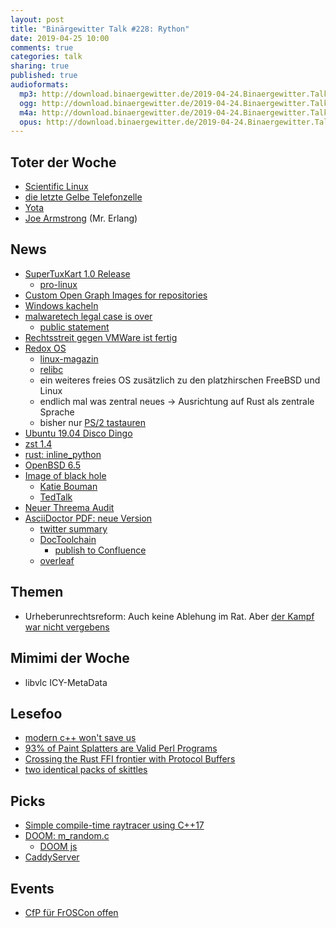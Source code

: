 ```yaml
---
layout: post
title: "Binärgewitter Talk #228: Rython"
date: 2019-04-25 10:00
comments: true
categories: talk
sharing: true
published: true
audioformats:
  mp3: http://download.binaergewitter.de/2019-04-24.Binaergewitter.Talk.228.mp3
  ogg: http://download.binaergewitter.de/2019-04-24.Binaergewitter.Talk.228.ogg
  m4a: http://download.binaergewitter.de/2019-04-24.Binaergewitter.Talk.228.m4a
  opus: http://download.binaergewitter.de/2019-04-24.Binaergewitter.Talk.228.opus
---
```

## Toter der Woche
- [Scientific Linux](https://www.pro-linux.de/news/1/26992/scientific-linux-wird-eingestellt.html)
- [die letzte Gelbe Telefonzelle](https://www.golem.de/news/deutsche-telekom-letzte-gelbe-telefonzelle-deutschlands-ist-abgebaut-1904-140820.html)
- [Yota](https://www.heise.de/newsticker/meldung/Smartphone-Hersteller-Yota-Devices-ist-pleite-4403970.html)
- [Joe Armstrong](https://www.heise.de/newsticker/meldung/Hello-Mike-hello-Robert-goodbye-Joe-Zum-Tode-von-Joe-Armstrong-4404170.html) (Mr. Erlang)

## News
- [SuperTuxKart 1.0 Release](http://blog.supertuxkart.net/2019/04/supertuxkart-10-release.html)
  * [pro-linux](https://www.pro-linux.de/news/1/26991/supertuxkart-10-unterst%C3%BCtzt-netzwerk-multiplayer.html
)
- [Custom Open Graph Images for repositories](https://github.blog/2019-04-17-custom-open-graph-images-for-repositories/)
- [Windows kacheln](https://www.golem.de/news/subdomain-takeover-microsoft-verliert-kontrolle-ueber-windows-kacheln-1904-140709.html)
- [malwaretech legal case is over](https://techcrunch.com/2019/04/19/malwaretech-legal-case-over/)
  * [public statement](https://www.malwaretech.com/public-statement)
- [Rechtsstreit gegen VMWare ist fertig](https://www.heise.de/newsticker/meldung/Linux-Entwickler-Christoph-Hellwig-beendet-Rechtsstreit-gegen-VMWare-4358685.html)
- [Redox OS](https://www.redox-os.org/)
  * [linux-magazin](http://www.linux-magazin.de/news/redox-os-0-5-rust-betriebssystem-mit-neuer-c-bibliothek/)
  * [relibc](https://gitlab.redox-os.org/redox-os/relibc)
  * ein weiteres freies OS zusätzlich zu den platzhirschen FreeBSD und Linux
  * endlich mal was zentral neues -> Ausrichtung auf Rust als zentrale Sprache
  * bisher nur [PS/2 tastauren](https://doc.redox-os.org/book/getting_started/real_hardware.html)
- [Ubuntu 19.04 Disco Dingo](https://www.pro-linux.de/news/1/26989/ubuntu-1904-freigegeben.html)
- [zst 1.4](https://www.pro-linux.de/news/1/26987/zstandard-14-erschienen.html)
- [rust: inline_python](https://docs.rs/inline-python/0.2.0/inline_python/)
- [OpenBSD 6.5](https://www.openbsd.org/65.html)
- [Image of black hole](https://www.nytimes.com/2019/04/10/science/black-hole-picture.html)
  * [Katie Bouman](https://people.csail.mit.edu/klbouman/)
  * [TedTalk](https://www.ted.com/talks/katie_bouman_what_does_a_black_hole_look_like)
- [Neuer Threema Audit](https://threema.ch/de/blog/posts/audit19)
- [AsciiDoctor PDF: neue Version](https://github.com/asciidoctor/asciidoctor-pdf/releases)
  * [twitter summary](https://twitter.com/mojavelinux/status/1120616959677091840)
  * [DocToolchain](https://doctoolchain.github.io/docToolchain/)
    -  [publish to Confluence](https://doctoolchain.github.io/docToolchain/#_publish_to_confluence)
  * [overleaf](https://www.overleaf.com/user/subscription/plans)


## Themen

- Urheberunrechtsreform: Auch keine Ablehung im Rat. Aber [der Kampf war nicht vergebens](https://juliareda.eu/2019/04/not-in-vain/)


## Mimimi der Woche
- libvlc ICY-MetaData

## Lesefoo
- [modern c++ won't save us](https://alexgaynor.net/2019/apr/21/modern-c++-wont-save-us/)
- [93% of Paint Splatters are Valid Perl Programs](http://colinm.org/sigbovik/)
- [Crossing the Rust FFI frontier with Protocol Buffers](https://hacks.mozilla.org/2019/04/crossing-the-rust-ffi-frontier-with-protocol-buffers/)
- [two identical packs of skittles](https://possiblywrong.wordpress.com/2019/04/06/follow-up-i-found-two-identical-packs-of-skittles-among-468-packs-with-a-total-of-27740-skittles/)

## Picks
- [Simple compile-time raytracer using C++17](https://github.com/tcbrindle/raytracer.hpp)
- [DOOM: m_random.c](https://github.com/id-Software/DOOM/blob/master/linuxdoom-1.10/m_random.c#L31)
  * [DOOM js](https://js-dos.com/DOOM/)
- [CaddyServer](https://caddyserver.com/)

## Events

- [CfP für FrOSCon offen](https://www.froscon.de/news/call-for-papers-und-call-for-projects-gestartet-2/)
